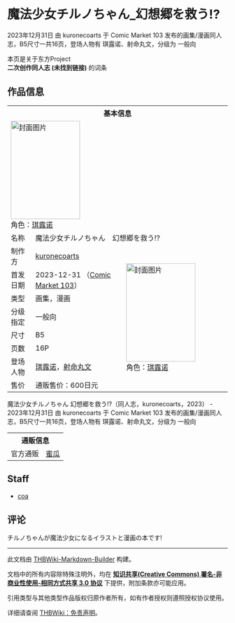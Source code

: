 # 魔法少女チルノちゃん_幻想郷を救う!?

<!-- source html: G:\repos\THBWiki-Markdown-Builder\THBWikiMarkdown\Temp\main\9\9b\ns0%3A%E9%AD%94%E6%B3%95%E5%B0%91%E5%A5%B3%E3%83%81%E3%83%AB%E3%83%8E%E3%81%A1%E3%82%83%E3%82%93_%E5%B9%BB%E6%83%B3%E9%83%B7%E3%82%92%E6%95%91%E3%81%86%21%3F.html -->

2023年12月31日 由 kuronecoarts 于 Comic Market 103 发布的画集/漫画同人志，B5尺寸一共16页，登场人物有 琪露诺、射命丸文，分级为 一般向

本页是关于东方Project  
 **二次创作同人志 (未找到链接)** 的词条
## 作品信息

<table><tbody><tr><th colspan="3">基本信息</th></tr><tr><td class="cover-artwork-mobile" colspan="2"><a href="./文件-魔法少女チルノちゃん_幻想郷を救う!-封面.jpg.md" class="image" title="封面图片"><img alt="封面图片" src="https://upload.thwiki.cc/thumb/0/02/%E9%AD%94%E6%B3%95%E5%B0%91%E5%A5%B3%E3%83%81%E3%83%AB%E3%83%8E%E3%81%A1%E3%82%83%E3%82%93_%E5%B9%BB%E6%83%B3%E9%83%B7%E3%82%92%E6%95%91%E3%81%86%21%3F%E5%B0%81%E9%9D%A2.jpg/158px-%E9%AD%94%E6%B3%95%E5%B0%91%E5%A5%B3%E3%83%81%E3%83%AB%E3%83%8E%E3%81%A1%E3%82%83%E3%82%93_%E5%B9%BB%E6%83%B3%E9%83%B7%E3%82%92%E6%95%91%E3%81%86%21%3F%E5%B0%81%E9%9D%A2.jpg" decoding="async" loading="lazy" width="158" height="224" srcset="https://upload.thwiki.cc/thumb/0/02/%E9%AD%94%E6%B3%95%E5%B0%91%E5%A5%B3%E3%83%81%E3%83%AB%E3%83%8E%E3%81%A1%E3%82%83%E3%82%93_%E5%B9%BB%E6%83%B3%E9%83%B7%E3%82%92%E6%95%91%E3%81%86%21%3F%E5%B0%81%E9%9D%A2.jpg/238px-%E9%AD%94%E6%B3%95%E5%B0%91%E5%A5%B3%E3%83%81%E3%83%AB%E3%83%8E%E3%81%A1%E3%82%83%E3%82%93_%E5%B9%BB%E6%83%B3%E9%83%B7%E3%82%92%E6%95%91%E3%81%86%21%3F%E5%B0%81%E9%9D%A2.jpg 1.5x, https://upload.thwiki.cc/thumb/0/02/%E9%AD%94%E6%B3%95%E5%B0%91%E5%A5%B3%E3%83%81%E3%83%AB%E3%83%8E%E3%81%A1%E3%82%83%E3%82%93_%E5%B9%BB%E6%83%B3%E9%83%B7%E3%82%92%E6%95%91%E3%81%86%21%3F%E5%B0%81%E9%9D%A2.jpg/317px-%E9%AD%94%E6%B3%95%E5%B0%91%E5%A5%B3%E3%83%81%E3%83%AB%E3%83%8E%E3%81%A1%E3%82%83%E3%82%93_%E5%B9%BB%E6%83%B3%E9%83%B7%E3%82%92%E6%95%91%E3%81%86%21%3F%E5%B0%81%E9%9D%A2.jpg 2x" data-file-width="637" data-file-height="900"></a><div class="cover-char">角色：<a href="./琪露诺.md" title="琪露诺">琪露诺</a></div></td>
</tr><tr><td class="label">名称</td><td colspan="2"> 魔法少女チルノちゃん　幻想郷を救う!? </td></tr><tr><td class="label">制作方</td><td><a href="./kuronecoarts.md" title="kuronecoarts">kuronecoarts</a></td><td class="cover-artwork" rowspan="8" style="min-width:224px;"><a href="./文件-魔法少女チルノちゃん_幻想郷を救う!-封面.jpg.md" class="image" title="封面图片"><img alt="封面图片" src="https://upload.thwiki.cc/thumb/0/02/%E9%AD%94%E6%B3%95%E5%B0%91%E5%A5%B3%E3%83%81%E3%83%AB%E3%83%8E%E3%81%A1%E3%82%83%E3%82%93_%E5%B9%BB%E6%83%B3%E9%83%B7%E3%82%92%E6%95%91%E3%81%86%21%3F%E5%B0%81%E9%9D%A2.jpg/158px-%E9%AD%94%E6%B3%95%E5%B0%91%E5%A5%B3%E3%83%81%E3%83%AB%E3%83%8E%E3%81%A1%E3%82%83%E3%82%93_%E5%B9%BB%E6%83%B3%E9%83%B7%E3%82%92%E6%95%91%E3%81%86%21%3F%E5%B0%81%E9%9D%A2.jpg" decoding="async" loading="lazy" width="158" height="224" srcset="https://upload.thwiki.cc/thumb/0/02/%E9%AD%94%E6%B3%95%E5%B0%91%E5%A5%B3%E3%83%81%E3%83%AB%E3%83%8E%E3%81%A1%E3%82%83%E3%82%93_%E5%B9%BB%E6%83%B3%E9%83%B7%E3%82%92%E6%95%91%E3%81%86%21%3F%E5%B0%81%E9%9D%A2.jpg/238px-%E9%AD%94%E6%B3%95%E5%B0%91%E5%A5%B3%E3%83%81%E3%83%AB%E3%83%8E%E3%81%A1%E3%82%83%E3%82%93_%E5%B9%BB%E6%83%B3%E9%83%B7%E3%82%92%E6%95%91%E3%81%86%21%3F%E5%B0%81%E9%9D%A2.jpg 1.5x, https://upload.thwiki.cc/thumb/0/02/%E9%AD%94%E6%B3%95%E5%B0%91%E5%A5%B3%E3%83%81%E3%83%AB%E3%83%8E%E3%81%A1%E3%82%83%E3%82%93_%E5%B9%BB%E6%83%B3%E9%83%B7%E3%82%92%E6%95%91%E3%81%86%21%3F%E5%B0%81%E9%9D%A2.jpg/317px-%E9%AD%94%E6%B3%95%E5%B0%91%E5%A5%B3%E3%83%81%E3%83%AB%E3%83%8E%E3%81%A1%E3%82%83%E3%82%93_%E5%B9%BB%E6%83%B3%E9%83%B7%E3%82%92%E6%95%91%E3%81%86%21%3F%E5%B0%81%E9%9D%A2.jpg 2x" data-file-width="637" data-file-height="900"></a><div class="cover-char">角色：<a href="./琪露诺.md" title="琪露诺">琪露诺</a></div></td>
</tr><tr><td class="label">首发日期</td><td>2023-12-31&#160;（<a href="/展会作品列表?e=Comic+Market%23103">Comic Market 103</a>）</td></tr><tr><td class="label">类型</td><td>画集，漫画</td></tr><tr><td class="label">分级指定</td><td>一般向</td></tr><tr><td class="label">尺寸</td><td>B5</td></tr><tr><td class="label">页数</td><td>16P</td></tr><tr><td class="label">登场人物</td><td><a href="./琪露诺.md" title="琪露诺">琪露诺</a>，<a href="./射命丸文.md" title="射命丸文">射命丸文</a></td></tr><tr><td class="label">售价</td><td>通贩售价：600日元</td></tr></tbody></table>

魔法少女チルノちゃん 幻想郷を救う!?（同人志，kuronecoarts，2023） - 2023年12月31日 由 kuronecoarts 于 Comic Market 103 发布的画集/漫画同人志，B5尺寸一共16页，登场人物有 琪露诺、射命丸文，分级为 一般向

<table><tbody><tr><th colspan="3">通贩信息</th></tr><tr><td class="label">官方通贩</td><td colspan="2"><a rel="nofollow" class="external text" href="https://www.melonbooks.co.jp/detail/detail.php?product_id=2271674">蜜瓜</a></td></tr></tbody></table>


## Staff
- [coa](./coa.md)

## 评论
  
チルノちゃんが魔法少女になるイラストと漫画の本です!
  
  
  

  





---

此文档由 [THBWiki-Markdown-Builder](https://github.com/Delsin-Yu/THBWiki-Markdown-Builder) 构建。

文档中的所有内容除特殊注明外，均在 [**知识共享(Creative Commons) 署名-非商业性使用-相同方式共享 3.0 协议**](https://creativecommons.org/licenses/by-sa/3.0/deed.zh-hans) 下提供，附加条款亦可能应用。

引用类型与其他类型作品版权归原作者所有，如有作者授权则遵照授权协议使用。

详细请查阅 [THBWiki：免责声明](https://thbwiki.cc/THBWiki:%E5%85%8D%E8%B4%A3%E5%A3%B0%E6%98%8E)。

